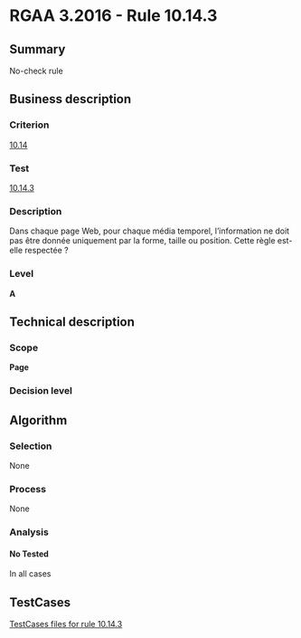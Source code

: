 # RGAA 3.2016 - Rule 10.14.3

## Summary
No-check rule


## Business description

### Criterion
[10.14](http://references.modernisation.gouv.fr/rgaa-accessibilite/criteres.html#crit-10-14)

### Test
[10.14.3](http://references.modernisation.gouv.fr/rgaa-accessibilite/criteres.html#test-10-14-3)

### Description
Dans chaque page Web, pour chaque média temporel, l’information ne doit pas être donnée uniquement par la forme, taille ou position. Cette règle est-elle respectée ?

### Level
**A**


## Technical description

### Scope
**Page**

### Decision level


## Algorithm

### Selection
None

### Process
None

### Analysis

#### No Tested
In all cases


##  TestCases

[TestCases files for rule 10.14.3](https://github.com/Asqatasun/Asqatasun/tree/RGAA_3.2016/rules/rules-rgaa3.2016/src/test/resources/testcases/rgaa32016/Rgaa32016Rule101403/)


